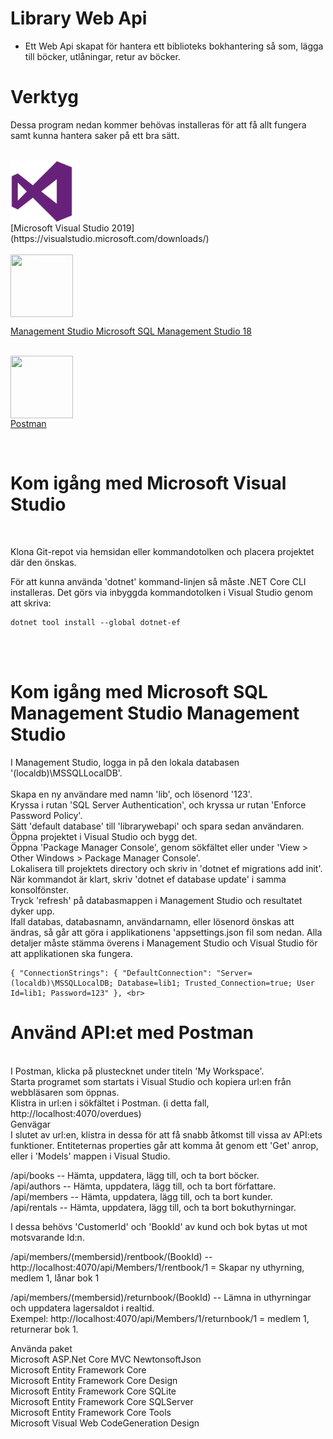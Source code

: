 # Library Web Api
  - Ett Web Api skapat för hantera ett biblioteks bokhantering så som, lägga till böcker, utlåningar, retur av böcker.
# Verktyg
Dessa program nedan kommer behövas installeras för att få allt fungera samt kunna hantera saker på ett bra sätt.

<br>
<img align="center" width="100" height="100" src="https://raw.githubusercontent.com/devicons/devicon/c5378d6c2510ffa0b3e4475af95618a8048d6cf1/icons/visualstudio/visualstudio-plain.svg">
<br>[Microsoft Visual Studio 2019](https://visualstudio.microsoft.com/downloads/)


<br>
<br> <img align="center" width="100" height="100" src="https://camo.githubusercontent.com/40f52e7903eb1010972f70deb72558ffe8df896a757e115225d23aea0222774c/68747470733a2f2f6d656d6f61673075332e626c6f622e636f72652e77696e646f77732e6e65742f696d672f323031372f31312f417a7572652d53514c2d44617461626173652d67656e657269632e706e67">


[Management Studio Microsoft SQL Management Studio 18](https://docs.microsoft.com/en-us/sql/ssms/download-sql-server-management-studio-ssms?view=sql-server-ver15)



<br> <img align="center" width="100" height="100" src="https://camo.githubusercontent.com/c4a6bfa3c24b9de8d42bbbc16fb7a3d6500198c142bf03990f00758da85ffe14/68747470733a2f2f7365656b6c6f676f2e636f6d2f696d616765732f502f706f73746d616e2d6c6f676f2d463433333735413245422d7365656b6c6f676f2e636f6d2e706e67">
<br>
[Postman](https://www.postman.com/downloads/) 

<br>
<h1> Kom igång med Microsoft Visual Studio</h1><br>

Klona Git-repot via hemsidan eller kommandotolken och placera projektet där den önskas. <br>

För att kunna använda 'dotnet' kommand-linjen så måste .NET Core CLI installeras. Det görs via inbyggda kommandotolken i Visual Studio genom att skriva: <br>

```
dotnet tool install --global dotnet-ef 
```
<br>
<br>
<h1> Kom igång med Microsoft SQL Management Studio Management Studio </h1> 
I Management Studio, logga in på den lokala databasen '(localdb)\MSSQLLocalDB'.<br>
<br Skapa en tom databas kallad 'lib1'. <br>
Skapa en ny användare med namn 'lib', och lösenord '123'.<br>
Kryssa i rutan 'SQL Server Authentication', och kryssa ur rutan 'Enforce Password Policy'. <br>
Sätt 'default database' till 'librarywebapi' och spara sedan användaren. <br>
Öppna projektet i Visual Studio och bygg det. <br>
Öppna 'Package Manager Console', genom sökfältet eller under 'View > Other Windows > Package Manager Console'. <br>
Lokalisera till projektets directory och skriv in 'dotnet ef migrations add init'.   <br>
När kommandot är klart, skriv 'dotnet ef database update' i samma konsolfönster. <br>
Tryck 'refresh' på databasmappen i Management Studio och resultatet dyker upp. <br>
Ifall databas, databasnamn, användarnamn, eller lösenord önskas att ändras, så går att göra i applikationens 'appsettings.json fil som nedan. Alla detaljer måste stämma överens i Management Studio och Visual Studio för att applikationen ska fungera.  <br>

```
{ "ConnectionStrings": { "DefaultConnection": "Server=(localdb)\MSSQLLocalDB; Database=lib1; Trusted_Connection=true; User Id=lib1; Password=123" }, <br>
```

<h1> Använd API:et med Postman</h1> <br>
I Postman, klicka på plustecknet under titeln 'My Workspace'. <br>
Starta programet som startats  i Visual Studio och kopiera url:en från webbläsaren som öppnas. <br>
Klistra in url:en i sökfältet i Postman. (i detta fall, http://localhost:4070/overdues) <br> 
Genvägar <br>
I slutet av url:en, klistra in dessa för att få snabb åtkomst till vissa av API:ets funktioner. Entiteternas properties går att komma åt genom ett 'Get' anrop, eller i 'Models' mappen i Visual Studio. <br>

/api/books -- Hämta, uppdatera, lägg till, och ta bort böcker. <br>
/api/authors -- Hämta, uppdatera, lägg till, och ta bort författare. <br>
/api/members -- Hämta, uppdatera, lägg till, och ta bort kunder. <br>
/api/rentals -- Hämta, uppdatera, lägg till, och ta bort bokuthyrningar. <br>

I dessa behövs 'CustomerId' och 'BookId' av kund och bok bytas ut mot motsvarande Id:n. <br>

/api/members/(membersid)/rentbook/(BookId) -- 
http://localhost:4070/api/Members/1/rentbook/1       = Skapar ny uthyrning, medlem 1, lånar bok 1

/api/members/(membersid)/returnbook/(BookId) -- Lämna in uthyrningar och uppdatera lagersaldot i realtid. <br>
Exempel: http://localhost:4070/api/Members/1/returnbook/1     =   medlem 1, returnerar bok 1. 

Använda paket <br>
Microsoft ASP.Net Core MVC NewtonsoftJson <br>
Microsoft Entity Framework Core <br>
Microsoft Entity Framework Core Design <br>
Microsoft Entity Framework Core SQLite <br>
Microsoft Entity Framework Core SQLServer <br>
Microsoft Entity Framework Core Tools <br>
Microsoft Visual Web CodeGeneration Design <br>
